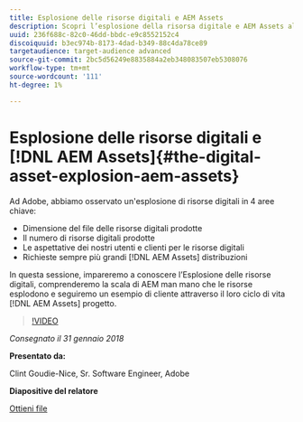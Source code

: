 ```yaml
---
title: Esplosione delle risorse digitali e AEM Assets
description: Scopri l’esplosione della risorsa digitale e AEM Assets all’Adobe.
uuid: 236f688c-82c0-46dd-bbdc-e9c8552152c4
discoiquuid: b3ec974b-8173-4dad-b349-88c4da78ce89
targetaudience: target-audience advanced
source-git-commit: 2bc5d56249e8835884a2eb348083507eb5308076
workflow-type: tm+mt
source-wordcount: '111'
ht-degree: 1%

---
```



# Esplosione delle risorse digitali e [!DNL AEM Assets]{#the-digital-asset-explosion-aem-assets}

Ad Adobe, abbiamo osservato un&#39;esplosione di risorse digitali in 4 aree chiave:

* Dimensione del file delle risorse digitali prodotte
* Il numero di risorse digitali prodotte
* Le aspettative dei nostri utenti e clienti per le risorse digitali
* Richieste sempre più grandi [!DNL AEM Assets] distribuzioni

In questa sessione, impareremo a conoscere l’Esplosione delle risorse digitali, comprenderemo la scala di AEM man mano che le risorse esplodono e seguiremo un esempio di cliente attraverso il loro ciclo di vita [!DNL AEM Assets] progetto.

>[!VIDEO](https://video.tv.adobe.com/v/21474/?quality=9)

*Consegnato il 31 gennaio 2018*

**Presentato da:**

Clint Goudie-Nice, Sr. Software Engineer, Adobe

**Diapositive del relatore**

[Ottieni file](assets/1+30+18+the+digital+asset+explosion+gems.pdf)
<!--
[Get back to the Overview](https://helpx.adobe.com/experience-manager/kt/eseminars/gems/aem-index.html)
-->
